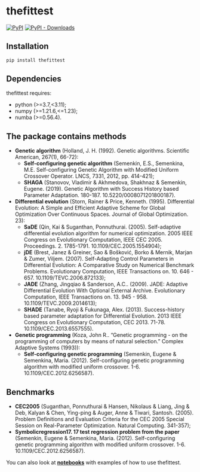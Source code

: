 # thefittest 

[![PyPI](https://img.shields.io/pypi/v/thefittest?label=PyPI%20-%20Package%20version)]((https://pypi.org/project/thefittest/))
[![PyPI - Downloads](https://img.shields.io/pypi/dm/thefittest?label=PyPI%20Downloads)](https://pypi.org/project/thefittest/)

## Installation
```bash
pip install thefittest
```
##  Dependencies
thefittest requires:
* python (>=3.7,<3.11);
* numpy (>=1.21.6,<=1.23);
* numba (>=0.56.4).


## The package contains methods
* **Genetic algorithm** (Holland, J. H. (1992). Genetic algorithms. Scientific American, 267(1), 66-72):
    * **Self-configuring genetic algorithm** (Semenkin, E.S., Semenkina, M.E. Self-configuring Genetic Algorithm with Modified Uniform Crossover Operator. LNCS, 7331, 2012, pp. 414-421);
    * **SHAGA** (Stanovov, Vladimir & Akhmedova, Shakhnaz & Semenkin, Eugene. (2019). Genetic Algorithm with Success History based Parameter Adaptation. 180-187. 10.5220/0008071201800187).
* **Differential evolution** (Storn, Rainer & Price, Kenneth. (1995). Differential Evolution: A Simple and Efficient Adaptive Scheme for Global Optimization Over Continuous Spaces. Journal of Global Optimization. 23):
    * **SaDE** (Qin, Kai & Suganthan, Ponnuthurai. (2005). Self-adaptive differential evolution algorithm for numerical optimization. 2005 IEEE Congress on Evolutionary Computation, IEEE CEC 2005. Proceedings. 2. 1785-1791. 10.1109/CEC.2005.1554904);
    * **jDE** (Brest, Janez & Greiner, Sao & Bošković, Borko & Mernik, Marjan & Zumer, Viljem. (2007). Self-Adapting Control Parameters in Differential Evolution: A Comparative Study on Numerical Benchmark Problems. Evolutionary Computation, IEEE Transactions on. 10. 646 - 657. 10.1109/TEVC.2006.872133);
    * **JADE** (Zhang, Jingqiao & Sanderson, A.C.. (2009). JADE: Adaptive Differential Evolution With Optional External Archive. Evolutionary Computation, IEEE Transactions on. 13. 945 - 958. 10.1109/TEVC.2009.2014613);
    * **SHADE** (Tanabe, Ryoji & Fukunaga, Alex. (2013). Success-history based parameter adaptation for Differential Evolution. 2013 IEEE Congress on Evolutionary Computation, CEC 2013. 71-78. 10.1109/CEC.2013.6557555).
* **Genetic programming** (Koza, John R.. “Genetic programming - on the programming of computers by means
    of natural selection.” Complex Adaptive Systems (1993)):
    * **Self-configuring genetic programming** (Semenkin, Eugene & Semenkina, Maria. (2012). Self-configuring genetic programming algorithm with modified uniform crossover. 1-6. 10.1109/CEC.2012.6256587).
## Benchmarks
* **CEC2005** (Suganthan, Ponnuthurai & Hansen, Nikolaus & Liang, Jing & Deb, Kalyan & Chen, Ying-ping & Auger, Anne & Tiwari, Santosh. (2005). Problem Definitions and Evaluation Criteria for the CEC 2005 Special Session on Real-Parameter Optimization. Natural Computing. 341-357);
* **Symbolicregression17. 17 test regression problem from the paper** (Semenkin, Eugene & Semenkina, Maria. (2012). Self-configuring genetic programming algorithm with modified uniform crossover. 1-6. 10.1109/CEC.2012.6256587).

You can also look at [**notebooks**](https://github.com/sherstpasha/thefittest-notebooks) with examples of how to use thefittest.

